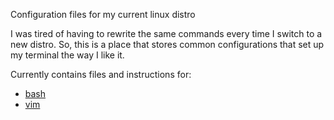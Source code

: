Configuration files for my current linux distro

I was tired of having to rewrite the same commands every time I switch to a new distro.
So, this is a place that stores common configurations that set up my terminal the way I like it.

Currently contains files and instructions for:  
* [bash](bash/)
* [vim](vim/)
